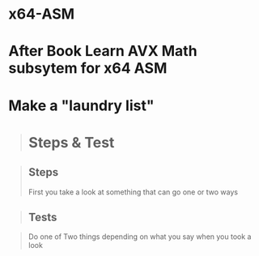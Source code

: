 # x64-ASM
<h1>After Book Learn AVX Math subsytem for x64 ASM</h1>

<h1>Make a "laundry list"</h1>

> <h1>Steps & Test</h1>

> <h2>Steps</h2>
> <p>First you take a look at something that can go one or two ways </p>

> <h2>Tests</h2>

> <p>Do one of Two things depending on what you say when you took a look</p>
